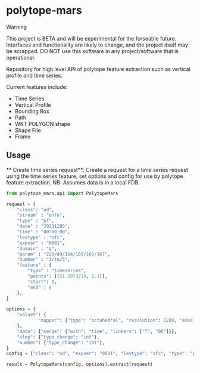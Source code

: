 # polytope-mars

> [!WARNING]
> This project is BETA and will be experimental for the forseable future. Interfaces and functionality are likely to change, and the project itself may be scrapped. DO NOT use this software in any project/software that is operational.

Repository for high level API of polytope feature extraction such as vertical profile and time series.

Current features include:

* Time Series
* Vertical Profile
* Bounding Box
* Path
* WKT POLYGON shape
* Shape File
* Frame

## Usage

** Create time series request**: Create a request for a time series request using the time series feature, set options and config for use by polytope feature extraction. NB: Assumes data is in a local FDB.

```python
from polytope_mars.api import PolytopeMars

request = {
    "class": "od",
    "stream" : "enfo",
    "type" : "pf",
    "date" : "20231205",
    "time" : "00:00:00",
    "levtype" : "sfc",
    "expver" : "0001", 
    "domain" : "g",
    "param" : "228/49/164/165/166/167",
    "number" : "1/to/5",
    "feature" : {
        "type" : "timeseries",
        "points": [[51.5073219, 2.1]],
        "start": 0,
        "end" : 9
    },
}

options = {
    "values": {
            "mapper": {"type": "octahedral", "resolution": 1280, "axes": ["latitude", "longitude"]}
    },
    "date": {"merge": {"with": "time", "linkers": ["T", "00"]}},
    "step": {"type_change": "int"},
    "number": {"type_change": "int"},
}
config = {"class": "od", "expver": "0001", "levtype": "sfc", "type": "pf"}

result = PolytopeMars(config, options).extract(request)
```
